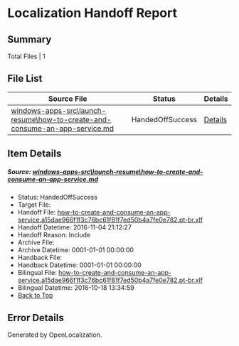 # <a name='report-top'></a> Localization Handoff Report

## Summary
 Total Files | 1

## File List
 Source File | Status | Details 
 ----------- | ------ | ------- 
 [windows-apps-src\launch-resume\how-to-create-and-consume-an-app-service.md](https://cpubwin.visualstudio.com/windows-uwp/_git/windows-uwp/commit/aec7b768ae3bcf0a45a48b2f9a204484b9059dc9?path=windows-apps-src%2Flaunch-resume%2Fhow-to-create-and-consume-an-app-service.md&_a=contents) | HandedOffSuccess | [Details](#2449a3198e9265d187557608e097c1369eb471c24742)

## Item Details
##### <a name='2449a3198e9265d187557608e097c1369eb471c24742'></a> Source: [windows-apps-src\launch-resume\how-to-create-and-consume-an-app-service.md](https://cpubwin.visualstudio.com/windows-uwp/_git/windows-uwp/commit/aec7b768ae3bcf0a45a48b2f9a204484b9059dc9?path=windows-apps-src%2Flaunch-resume%2Fhow-to-create-and-consume-an-app-service.md&_a=contents)
* Status: HandedOffSuccess
* Target File: 
* Handoff File: [how-to-create-and-consume-an-app-service.a15dae966f1f3c76bc61f81f7ed50b4a7fe0e782.pt-br.xlf](https://cpubwin.visualstudio.com/windows-uwp/_git/WDCLib.handoff/commit/9dddd1896a6c85e32892f78a0e6bdb799e216a45?path=ol-handoff%2Fcpubwin%2Fwindows-uwp.pt-br%2Fmaster%2Fhow-to-create-and-consume-an-app-service.a15dae966f1f3c76bc61f81f7ed50b4a7fe0e782.pt-br.xlf&_a=contents)
* Handoff Datetime: 2016-11-04 21:12:27
* Handoff Reason: Include
* Archive File: 
* Archive Datetime: 0001-01-01 00:00:00
* Handback File: 
* Handback Datetime: 0001-01-01 00:00:00
* Bilingual File: [how-to-create-and-consume-an-app-service.a15dae966f1f3c76bc61f81f7ed50b4a7fe0e782.pt-br.xlf](https://cpubwin.visualstudio.com/windows-uwp/_git/WDCLib.handback/commit/cbf08cbc88fac88dd61c866fefb7cd76d2b0d9a8?path=ol-handback%2FMicrosoft%2Fwindows-apps.pt-br%2Fmaster%2Fhow-to-create-and-consume-an-app-service.a15dae966f1f3c76bc61f81f7ed50b4a7fe0e782.pt-br.xlf&_a=contents)
* Bilingual Datetime: 2016-10-18 13:34:59
* [Back to Top](#report-top)


## Error Details

Generated by OpenLocalization.

